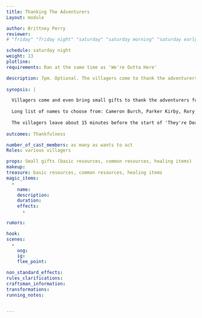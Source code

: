 ```yaml
---
title: Thanking The Adventurers
Layout: module

author: Brittney Perry
reviewer: 
# "friday" "friday night" "saturday" "saturday morning" "saturday early afternoon" "saturday early evening" "saturday night" "reaction" "tavern setup" "townsfolk" "randoms"

schedule: saturday night 
weight: 13
plotline:  
requirements: Ran at the same time as 'We're Outta Here'

description: 7pm. Optional. The villagers come to thank the adventurers and celebrate with Gno More Gnolls
 
synopsis: |

  Villagers come and even bring small gifts to thank the adventurers for helping clear out the gnolls. They are very excited to get back to normal.
  
  Long list of names to choose from: Cameron Burch, Parker Kirby, Rory Mullins, Elliot Davis, Kamryn Austin, Kai Keith, Billy Fields, Kendall Holt, Oliver Todd, Jasper Cantrell, Montgomery Miller, Franklin Seales, Palmer Waller, Nicholas Chamberlain, Anslo Thatcher, Roger Wayne, Stuart Cleaver, Lombard Scully, Vulwin Thezorwyn, Micaiah Elyarus, Vulmer Quizeiros, Haldir Gendithas, Nueleth Carxisys, Jandar Cralee, Irhaal Glynlee, Elpharae Daeyarus, Axilya Wynpetor, Aerendyl Valbalar.
  
  The villagers leave about 15 minutes before the start of 'They're Dead'.
  
outcomes: Thankfulness

number_of_cast_members: as many as wants to act  
Roles: various villagers

props: Small gifts (basic resources, common resources, healing items)
makeup: 
treasure: basic resources, common resources, healing items
magic_items:
  - 
    name: 
    description:  
    duration: 
    effects: 
      - 

rumors: 

hook: 
scenes: 
  - 
    oog: 
    ig: 
    flee_point: 

non_standard_effects: 
rules_clarifications: 
craftsman_information: 
transformations: 
running_notes: 


---
```

